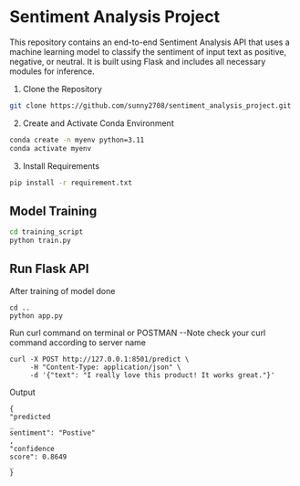 
# Sentiment Analysis Project
This repository contains an end-to-end Sentiment Analysis API that uses a  machine
learning model to classify the sentiment of input text as positive, negative, or neutral. It is built
using Flask and includes all necessary modules for inference.
1. Clone the Repository


```bash
git clone https://github.com/sunny2708/sentiment_analysis_project.git

```




2. Create and Activate Conda Environment
```bash
conda create -n myenv python=3.11
conda activate myenv
```
3. Install Requirements
```bash
pip install -r requirement.txt
```

## Model Training
```bash
cd training_script
python train.py
```

## Run Flask API
After training of model done
```
cd ..
python app.py

```

Run curl command on terminal or POSTMAN
--Note check your curl command according to server name 
```
curl -X POST http://127.0.0.1:8501/predict \
     -H "Content-Type: application/json" \
     -d '{"text": "I really love this product! It works great."}'
```

Output
```
{
"predicted
_
sentiment": "Postive"
,
"confidence
score": 0.8649
_
}
